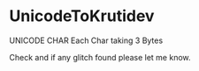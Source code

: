 # UnicodeToKrutidev

UNICODE CHAR Each Char taking 3 Bytes

Check and if any glitch found please let me know.
